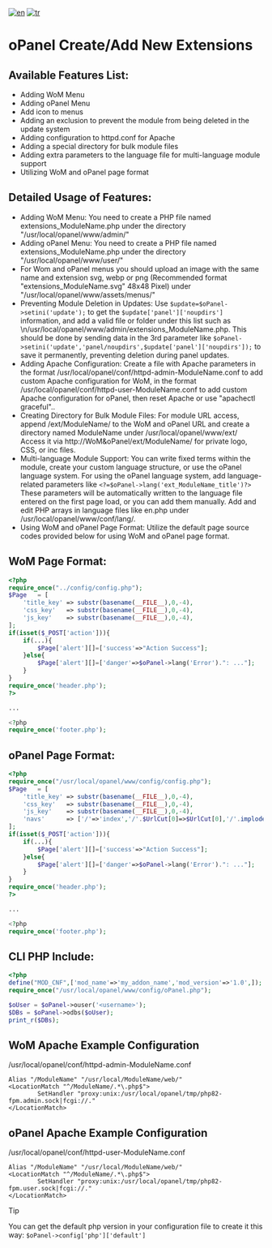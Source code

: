[![en](https://img.shields.io/badge/lang-en-red.svg)](README.md)
[![tr](https://img.shields.io/badge/lang-tr-yellow.svg)](README-TR.md)

# oPanel Create/Add New Extensions

## Available Features List:
* Adding WoM Menu
* Adding oPanel Menu
* Add icon to menus
* Adding an exclusion to prevent the module from being deleted in the update system
* Adding configuration to httpd.conf for Apache
* Adding a special directory for bulk module files
* Adding extra parameters to the language file for multi-language module support
* Utilizing WoM and oPanel page format

## Detailed Usage of Features:
* Adding WoM Menu: You need to create a PHP file named extensions_ModuleName.php under the directory "/usr/local/opanel/www/admin/"
* Adding oPanel Menu: You need to create a PHP file named extensions_ModuleName.php under the directory "/usr/local/opanel/www/user/"
* For Wom and oPanel menus you should upload an image with the same name and extension svg, webp or png (Recommended format "extensions_ModuleName.svg" 48x48 Pixel) under "/usr/local/opanel/www/assets/menus/"
* Preventing Module Deletion in Updates: Use ```$update=$oPanel->setini('update');``` to get the ```$update['panel']['noupdirs']``` information, and add a valid file or folder under this list such as \n/usr/local/opanel/www/admin/extensions_ModuleName.php. This should be done by sending data in the 3rd parameter like ```$oPanel->setini('update','panel/noupdirs',$update['panel']['noupdirs']);``` to save it permanently, preventing deletion during panel updates.
* Adding Apache Configuration: Create a file with Apache parameters in the format /usr/local/opanel/conf/httpd-admin-ModuleName.conf to add custom Apache configuration for WoM, in the format /usr/local/opanel/conf/httpd-user-ModuleName.conf to add custom Apache configuration for oPanel, then reset Apache or use "apachectl graceful"..
* Creating Directory for Bulk Module Files: For module URL access, append /ext/ModuleName/ to the WoM and oPanel URL and create a directory named ModuleName under /usr/local/opanel/www/ext/ Access it via http://WoM&oPanel/ext/ModuleName/ for private logo, CSS, or inc files.
* Multi-language Module Support: You can write fixed terms within the module, create your custom language structure, or use the oPanel language system. For using the oPanel language system, add language-related parameters like ```<?=$oPanel->lang('ext_ModuleName_title')?>``` These parameters will be automatically written to the language file entered on the first page load, or you can add them manually. Add and edit PHP arrays in language files like en.php under /usr/local/opanel/www/conf/lang/.
* Using WoM and oPanel Page Format: Utilize the default page source codes provided below for using WoM and oPanel page format.

## WoM Page Format:
```php
<?php
require_once("../config/config.php");
$Page	= [
	'title_key'	=> substr(basename(__FILE__),0,-4),
	'css_key'	=> substr(basename(__FILE__),0,-4),
	'js_key'	=> substr(basename(__FILE__),0,-4),
];
if(isset($_POST['action'])){
	if(...){
		$Page['alert'][]=['success'=>"Action Success"];
	}else{
		$Page['alert'][]=['danger'=>$oPanel->lang('Error').": ..."];
	}
}
require_once('header.php');
?>

...

<?php
require_once('footer.php');
```

## oPanel Page Format:
```php
<?php
require_once("/usr/local/opanel/www/config/config.php");
$Page	= [
	'title_key'	=> substr(basename(__FILE__),0,-4),
	'css_key'	=> substr(basename(__FILE__),0,-4),
	'js_key'	=> substr(basename(__FILE__),0,-4),
	'navs'		=> ['/'=>'index','/'.$UrlCut[0]=>$UrlCut[0],'/'.implode('/',$UrlCut)=>implode('_',$UrlCut)]
];
if(isset($_POST['action'])){
	if(...){
		$Page['alert'][]=['success'=>"Action Success"];
	}else{
		$Page['alert'][]=['danger'=>$oPanel->lang('Error').": ..."];
	}
}
require_once('header.php');
?>

...

<?php
require_once('footer.php');
```

## CLI PHP Include:
```php
<?php
define("MOD_CNF",['mod_name'=>'my_addon_name','mod_version'=>'1.0',]);
require_once("/usr/local/opanel/www/config/oPanel.php");

$oUser = $oPanel->ouser('<username>');
$DBs = $oPanel->odbs($oUser);
print_r($DBs);
```

## WoM Apache Example Configuration
/usr/local/opanel/conf/httpd-admin-ModuleName.conf
```
Alias "/ModuleName" "/usr/local/ModuleName/web/"
<LocationMatch "^/ModuleName/.*\.php$">
        SetHandler "proxy:unix:/usr/local/opanel/tmp/php82-fpm.admin.sock|fcgi://."
</LocationMatch>
```

## oPanel Apache Example Configuration
/usr/local/opanel/conf/httpd-user-ModuleName.conf
```
Alias "/ModuleName" "/usr/local/ModuleName/web/"
<LocationMatch "^/ModuleName/.*\.php$">
        SetHandler "proxy:unix:/usr/local/opanel/tmp/php82-fpm.user.sock|fcgi://."
</LocationMatch>
```
> [!TIP]
> You can get the default php version in your configuration file to create it this way: ````$oPanel->config['php']['default']````

